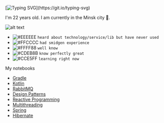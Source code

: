 [![Typing SVG](https://readme-typing-svg.herokuapp.com?font=Indie+Flower&size=32&duration=6000&pause=100000&color=000000&width=535&lines=Hi+there!+Welcome+to+my+github+page.)](https://git.io/typing-svg)

I'm 22 years old. I am currently in the Minsk city :ocean:. 

![alt text](https://github.com/miaskor/miaskor/blob/main/Skill%20tree.drawio.png?raw=true)

- ![#EEEEEE](https://via.placeholder.com/15/EEEEEE/EEEEEE.png) `heard about technology/service/lib but have never used`
- ![#FFCCCC](https://via.placeholder.com/15/FFCCCC/FFCCCC.png) `had smidgen experience `
- ![#FFFF88](https://via.placeholder.com/15/FFFF88/FFFF88.png) `well know`
- ![#CDEB8B](https://via.placeholder.com/15/CDEB8B/CDEB8B.png) `know perfectly great`
- ![#CCE5FF](https://via.placeholder.com/15/CCE5FF/CCE5FF.png) `learning right now`


My notebooks

- [Gradle](https://docs.google.com/document/d/1-d4HHRU3U8ZO5oLnk-KtLDz_HFSPb9GGurRmPuS9pv4/edit?usp=sharing)
- [Kotlin](https://docs.google.com/document/d/1uNWOsy_Fqx7VybuAsLisud4_xCduA9M5mIDB8q5r5ek/edit?usp=sharing)
- [RabbitMQ](https://docs.google.com/document/d/1qUFBUooEzIMlUCq0fcEWlKCF4yjll0hvLvQC9Zsvtho/edit?usp=sharing)
- [Design Patterns](https://java-design-patterns.com/patterns/)
- [Reactive Programming](https://docs.google.com/document/d/1JDLPp0GsjM6kH1jFRWo5fHGK6unv0yPnrN_a2Vmn7LQ/edit?usp=sharing)
- [Multithreading](https://docs.google.com/document/d/1EtQ_i8SmFVtQ-nqRJwrBaXGsAFMPg7EAI-pnYPXKVXo/edit?usp=sharing)
- [Spring](https://docs.google.com/document/d/10Xe3UgPiL_7wdx7OYkSmMyOPWR2ZvUiV-Ssasu9qrcc/edit?usp=sharing)
- [Hibernate](https://docs.google.com/document/d/13cF0vAH5sPkOAEnBouDMmYpBWlxFRdaCp74ypogpT1Y/edit?usp=sharing)
